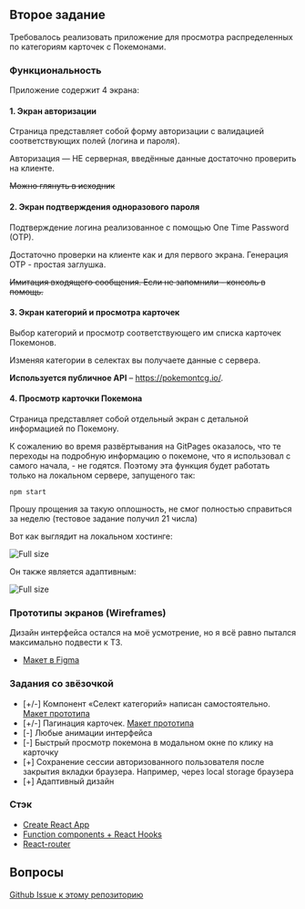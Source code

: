 ## Второе задание

Требовалось реализовать приложение для просмотра распределенных по категориям карточек с Покемонами.

### Функциональность

Приложение содержит 4 экрана: 

#### 1. Экран авторизации

Страница представляет собой форму авторизации с валидацией соответствующих полей (логина и пароля).
   
Авторизация — НЕ серверная, введённые данные достаточно проверить на клиенте.

~~Можно глянуть в исходник~~

#### 2. Экран подтверждения одноразового пароля

Подтверждение логина реализованное с помощью One Time Password (OTP).
   
Достаточно проверки на клиенте как и для первого экрана.
Генерация OTP - простая заглушка.

~~Имитация входящего сообщения. Если не запомнили - консоль в помощь.~~

#### 3. Экран категорий и просмотра карточек

Выбор категорий и просмотр соответствующего им списка карточек Покемонов.

Изменяя категории в селектах вы получаете данные с сервера.
   
**Используется публичное API** – https://pokemontcg.io/.
   
#### 4. Просмотр карточки Покемона

Страница представляет собой отдельный экран с детальной информацией по Покемону.

К сожалению во время развёртывания на GitPages оказалось, что те переходы на подробную информацию о покемоне,
что я использовал с самого начала, - не годятся. Поэтому эта функция будет работать только на локальном сервере,
запущеного так:

```npm start```

Прошу прощения за такую оплошность, не смог полностью справиться за неделю (тестовое задание получил 21 числа)

Вот как выглядит на локальном хостинге:

![Full size](./public/img/1.png)

Он также является адаптивным:

![Full size](./public/img/2.png)

### Прототипы экранов (Wireframes)

Дизайн интерфейса остался на моё усмотрение, но я всё равно пытался максимально подвести к ТЗ.

- [Макет в Figma](https://www.figma.com/file/dkQb8Bl61Mm91eBCLdd2nW/%D0%A2%D0%B5%D1%81%D1%82%D0%BE%D0%B2%D0%BE%D0%B5-%D0%B7%D0%B0%D0%B4%D0%B0%D0%BD%D0%B8%D0%B5-Pokemons-v2?node-id=0%3A1)

### Задания со звёзочкой

- [+/-] Компонент «Селект категорий» написан самостоятельно. [Макет прототипа](https://www.figma.com/file/dkQb8Bl61Mm91eBCLdd2nW/%D0%A2%D0%B5%D1%81%D1%82%D0%BE%D0%B2%D0%BE%D0%B5-%D0%B7%D0%B0%D0%B4%D0%B0%D0%BD%D0%B8%D0%B5-Pokemons-v2?node-id=6%3A5)
- [+/-] Пагинация карточек. [Макет прототипа](https://www.figma.com/file/dkQb8Bl61Mm91eBCLdd2nW/%D0%A2%D0%B5%D1%81%D1%82%D0%BE%D0%B2%D0%BE%D0%B5-%D0%B7%D0%B0%D0%B4%D0%B0%D0%BD%D0%B8%D0%B5-Pokemons-v2?node-id=1%3A103)
- [-] Любые анимации интерфейса
- [-] Быстрый просмотр покемона в модальном окне по клику на карточку
- [+] Сохранение сессии авторизованного пользователя после закрытия вкладки браузера. Например, через local storage браузера
- [+] Адаптивный дизайн

### Стэк

- [Create React App](https://create-react-app.dev/)
- [Function components + React Hooks](https://reactjs.org/docs/hooks-state.html#hooks-and-function-components)
- [React-router](https://reactrouter.com/web/api/Route/render-func)

## Вопросы

[Github Issue к этому репозиторию](https://github.com/martyns0n/kode-internship-test-task/issues)
